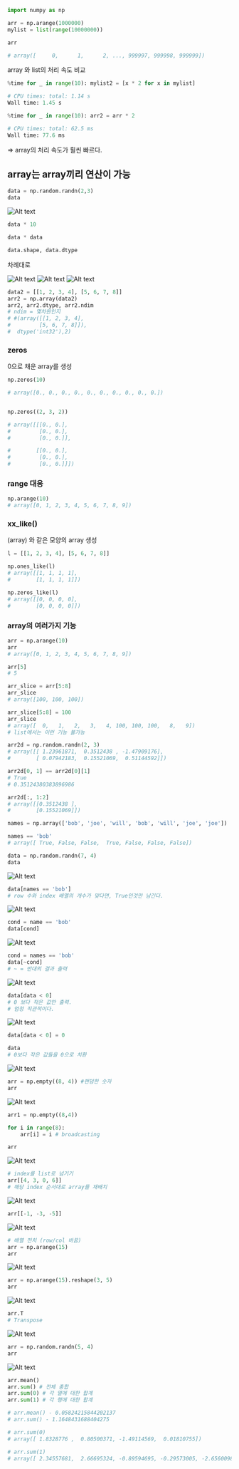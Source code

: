 ```python
import numpy as np

arr = np.arange(1000000)
mylist = list(range(10000000))

arr

# array([     0,      1,      2, ..., 999997, 999998, 999999])
```

array 와 list의 처리 속도 비교

```python
%time for _ in range(10): mylist2 = [x * 2 for x in mylist]

# CPU times: total: 1.14 s
Wall time: 1.45 s
```

```python
%time for _ in range(10): arr2 = arr * 2

# CPU times: total: 62.5 ms
Wall time: 77.6 ms
```
=> array의 처리 속도가 훨씬 빠르다.

## array는 array끼리 연산이 가능

```python
data = np.random.randn(2,3)
data
```
![Alt text](image-3.png)

```python
data * 10

data * data

data.shape, data.dtype
```
차례대로

![Alt text](image-4.png)
![Alt text](image-5.png)
![Alt text](image-6.png)

```python
data2 = [[1, 2, 3, 4], [5, 6, 7, 8]]
arr2 = np.array(data2)
arr2, arr2.dtype, arr2.ndim 
# ndim = 몇차원인지
# #(array([[1, 2, 3, 4],
#         [5, 6, 7, 8]]),
#  dtype('int32'),2)
```
### zeros
0으로 채운 array를 생성
```python
np.zeros(10)

# array([0., 0., 0., 0., 0., 0., 0., 0., 0., 0.])


np.zeros((2, 3, 2))

# array([[[0., 0.],
#         [0., 0.],
#         [0., 0.]],

#        [[0., 0.],
#         [0., 0.],
#         [0., 0.]]])

```

### range 대응
```python
np.arange(10)
# array([0, 1, 2, 3, 4, 5, 6, 7, 8, 9])
```

### xx_like()
(array) 와 같은 모양의 array 생성
```python
l = [[1, 2, 3, 4], [5, 6, 7, 8]]

np.ones_like(l)
# array([[1, 1, 1, 1],
#        [1, 1, 1, 1]])

np.zeros_like(l)
# array([[0, 0, 0, 0],
#        [0, 0, 0, 0]])
```

### array의 여러가지 기능
```python
arr = np.arange(10)
arr
# array([0, 1, 2, 3, 4, 5, 6, 7, 8, 9])

arr[5]
# 5

arr_slice = arr[5:8]
arr_slice
# array([100, 100, 100])

arr_slice[5:8] = 100
arr_slice
# array([  0,   1,   2,   3,   4, 100, 100, 100,   8,   9])
# list에서는 이런 기능 불가능
```
```python
arr2d = np.random.randn(2, 3)
# array([[ 1.23961871,  0.3512438 , -1.47909176],
#        [ 0.07942183,  0.15521069,  0.51144592]])

arr2d[0, 1] == arr2d[0][1]
# True
# 0.35124380383896986

arr2d[:, 1:2]
# array([[0.3512438 ],
#        [0.15521069]])
```

```python
names = np.array(['bob', 'joe', 'will', 'bob', 'will', 'joe', 'joe'])

names == 'bob'
# array([ True, False, False,  True, False, False, False])

data = np.random.randn(7, 4)
data
```
![Alt text](image-8.png)

```python
data[names == 'bob']
# row 수와 index 배열의 개수가 맞다면, True인것만 남긴다.
```
![Alt text](image-9.png)

```python
cond = name == 'bob'
data[cond]
```
![Alt text](image-10.png)

```python
cond = names == 'bob'
data[~cond]
# ~ = 반대의 결과 출력
```
![Alt text](image-11.png)

```python
data[data < 0]
# 0 보다 작은 값만 출력.
# 엄청 직관적이다.
```
![Alt text](image-12.png)

```python
data[data < 0] = 0

data
# 0보다 작은 값들을 0으로 치환
```
![Alt text](image-13.png)

```python
arr = np.empty((8, 4)) #랜덤한 숫자
arr
```
![Alt text](image-14.png)

```python
arr1 = np.empty((8,4))

for i in range(8):
    arr[i] = i # broadcasting

arr
```
![Alt text](image-15.png)

```python
# index를 list로 넘기기
arr[[4, 3, 0, 6]] 
# 해당 index 순서대로 array를 재배치
```
![Alt text](image-16.png)

```python
arr[[-1, -3, -5]]
```
![Alt text](image-17.png)

```python
# 배열 전치 (row/col 바꿈)
arr = np.arange(15)
arr
```
![Alt text](image-18.png)

```python
arr = np.arange(15).reshape(3, 5)
arr
```
![Alt text](image-19.png)

```python
arr.T
# Transpose
```
![Alt text](image-20.png)

```python
arr = np.random.randn(5, 4)
arr
```
![Alt text](image-21.png)

```python
arr.mean()
arr.sum() # 전체 총합
arr.sum(0) # 각 열에 대한 합계
arr.sum(1) # 각 행에 대한 합계

# arr.mean() - 0.05824215844202137
# arr.sum() - 1.1648431688404275

# arr.sum(0)
# array([ 1.8328776 ,  0.80500371, -1.49114569,  0.01810755])

# arr.sum(1)
# array([ 2.34557681,  2.66695324, -0.89594695, -0.29573005, -2.65600988])
```